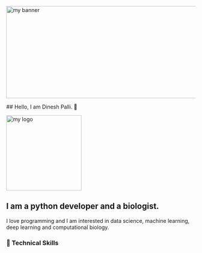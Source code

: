 <p align=”center”>

<img width= "2475" height="245" src="https://user-images.githubusercontent.com/62892012/210447754-78ce2218-a970-43dd-a115-987700aa330c.png" alt="my banner">

</p>

<p align=”center”>
## Hello, I am Dinesh Palli. 👋

<p align=”center”>
<img width="200" height="200" src="https://user-images.githubusercontent.com/62892012/210447937-adf29dd9-60e5-40c0-8d00-57d7e39d8d68.png" alt="my logo">

</p>

## I am a python developer and a biologist.
I love programming and I am interested in data science, machine learning, deep learning and computational biology.

### 💼 Technical Skills
